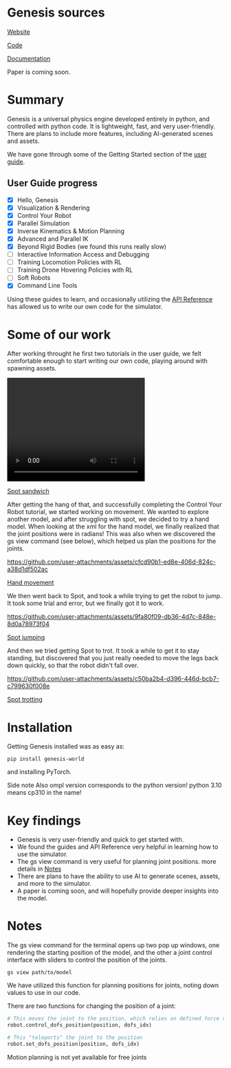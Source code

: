 # Genesis sources
[Website](https://genesis-embodied-ai.github.io/)

[Code](https://github.com/Genesis-Embodied-AI/Genesis)

[Documentation](https://genesis-world.readthedocs.io/en/latest/)

Paper is coming soon.

# Summary
Genesis is a universal physics engine developed entirely in python, and controlled with python code. It is lightweight, fast, and very user-friendly. There are plans to include more features, including AI-generated scenes and assets.

We have gone through some of the Getting Started section of the [user guide](https://genesis-world.readthedocs.io/en/latest/user_guide/index.html).

## User Guide progress
- [x] Hello, Genesis
- [x] Visualization & Rendering
- [x] Control Your Robot
- [x] Parallel Simulation
- [x] Inverse Kinematics & Motion Planning
- [x] Advanced and Parallel IK
- [x] Beyond Rigid Bodies (we found this runs really slow)
- [ ] Interactive Information Access and Debugging
- [ ] Training Locomotion Policies with RL
- [ ] Training Drone Hovering Policies with RL
- [ ] Soft Robots
- [x] Command Line Tools

Using these guides to learn, and occasionally utilizing the [API Reference](https://genesis-world.readthedocs.io/en/latest/api_reference/index.html) has allowed us to write our own code for the simulator.

# Some of our work
After working throught he first two tutorials in the user guide, we felt comfortable enough to start writing our own code, playing around with spawning assets.

<video src="../genesis/picsAndVids/spotSandwich.mp4" width="320" height="240" controls></video>

[Spot sandwich](../genesis/tested/spotSandwich.py)


After getting the hang of that, and successfully completing the Control Your Robot tutorial, we started working on movement. We wanted to explore another model, and after struggling with spot, we decided to try a hand model.
When looking at the xml for the hand model, we finally realized that the joint positions were in radians!
This was also when we discovered the gs view command (see below), which helped us plan the positions for the joints.

https://github.com/user-attachments/assets/cfcd90b1-ed8e-406d-824c-a38d1df502ac

[Hand movement](../genesis/tested/handTest2.py)

We then went back to Spot, and took a while trying to get the robot to jump. It took some trial and error, but we finally got it to work.

https://github.com/user-attachments/assets/9fa80f09-db36-4d7c-848e-8d0a78973f04

[Spot jumping](../genesis/tested/jumpSpot.py)

And then we tried getting Spot to trot. It took a while to get it to stay standing, but discovered that you just really needed to move the legs back down quickly, so that the robot didn't fall over.

https://github.com/user-attachments/assets/c50ba2b4-d396-446d-bcb7-c799630f008e

[Spot trotting](../genesis/tested/spotTrot1.py)


# Installation
Getting Genesis installed was as easy as:
```
pip install genesis-world
```
and installing PyTorch.

Side note
Also ompl version corresponds to the python version!
python 3.10 means cp310 in the name!


# Key findings
- Genesis is very user-friendly and quick to get started with.
- We found the guides and API Reference very helpful in learning how to use the simulator.
- The gs view command is very useful for planning joint positions. more details in [Notes](#notes)
- There are plans to have the ability to use AI to generate scenes, assets, and more to the simulator.
- A paper is coming soon, and will hopefully provide deeper insights into the model.

# Notes
The gs view command for the terminal opens up two pop up windows, one rendering the starting position of the model, and the other a joint control interface with sliders to control the position of the joints.
```
gs view path/to/model
```
We have utilized this function for planning positions for joints, noting down values to use in our code.

There are two functions for changing the position of a joint:
``` python
# This moves the joint to the position, which relies on defined force ranges
robot.control_dofs_position(position, dofs_idx)

# This "teleports" the joint to the position
robot.set_dofs_position(position, dofs_idx)
```

Motion planning is not yet available for free joints
